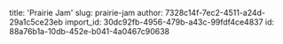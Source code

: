title: 'Prairie Jam'
slug: prairie-jam
author: 7328c14f-7ec2-4511-a24d-29a1c5ce23eb
import_id: 30dc92fb-4956-479b-a43c-99fdf4ce4837
id: 88a76b1a-10db-452e-b041-4a0467c90638
